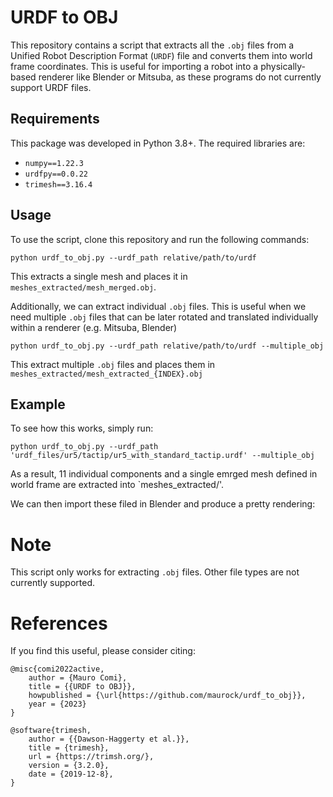 # URDF to OBJ
This repository contains a script that extracts all the `.obj` files from a Unified Robot Description Format (`URDF`) file and converts them into world frame coordinates. This is useful for importing a robot into a physically-based renderer like Blender or Mitsuba, as these programs do not currently support URDF files. 

## Requirements
This package was developed in Python 3.8+. The required libraries are:
- `numpy==1.22.3`
- `urdfpy==0.0.22`
- `trimesh==3.16.4`

## Usage
To use the script, clone this repository and run the following commands:

```
python urdf_to_obj.py --urdf_path relative/path/to/urdf
```
This extracts a single mesh and places it in `meshes_extracted/mesh_merged.obj`.

Additionally, we can extract individual `.obj` files. This is useful when we need multiple `.obj` files that can be later rotated and translated individually within a renderer (e.g. Mitsuba, Blender)

```
python urdf_to_obj.py --urdf_path relative/path/to/urdf --multiple_obj
```
This extract multiple `.obj` files and places them in `meshes_extracted/mesh_extracted_{INDEX}.obj`

## Example
To see how this works, simply run:
```
python urdf_to_obj.py --urdf_path 'urdf_files/ur5/tactip/ur5_with_standard_tactip.urdf' --multiple_obj
```
As a result, 11 individual components and a single emrged mesh defined in world frame are extracted into `meshes_extracted/'.

We can then import these filed in Blender and produce a pretty rendering:

# Note
This script only works for extracting `.obj` files. Other file types are not currently supported.

# References
If you find this useful, please consider citing:
```
@misc{comi2022active,
    author = {Mauro Comi},
    title = {{URDF to OBJ}},
    howpublished = {\url{https://github.com/maurock/urdf_to_obj}},
    year = {2023}
}
```
```
@software{trimesh,
	author = {{Dawson-Haggerty et al.}},
	title = {trimesh},
	url = {https://trimsh.org/},
	version = {3.2.0},
	date = {2019-12-8},
}
```


